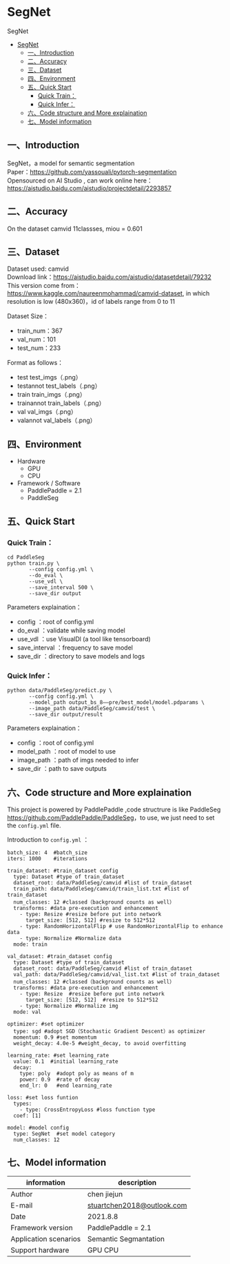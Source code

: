 # SegNet
SegNet
- [SegNet](#segnet)
  - [一、Introduction](#一introduction)
  - [二、Accuracy](#二accuracy)
  - [三、Dataset](#三dataset)
  - [四、Environment](#四environment)
  - [五、Quick Start](#五quick-start)
    - [Quick Train：](#quick-train)
    - [Quick Infer：](#quick-infer)
  - [六、Code structure and More explaination](#六code-structure-and-more-explaination)
  - [七、Model information](#七model-information)
## 一、Introduction

SegNet，a model for semantic segmentation  
Paper：<https://github.com/yassouali/pytorch-segmentation>  
Opensourced on AI Studio , can work online here：<https://aistudio.baidu.com/aistudio/projectdetail/2293857>

## 二、Accuracy
On the dataset camvid 11classses, miou = 0.601  

## 三、Dataset
Dataset used: camvid  
Download link：<https://aistudio.baidu.com/aistudio/datasetdetail/79232>  
This version come from：<https://www.kaggle.com/naureenmohammad/camvid-dataset>, in which resolution is low (480x360)，id of labels range from 0 to 11

Dataset Size：
- train_num：367
- val_num：101
- test_num：233

Format as follows：
- test           test_imgs（.png）
- testannot      test_labels（.png）
- train          train_imgs（.png）
- trainannot     train_labels（.png）
- val            val_imgs（.png）
- valannot       val_labels（.png）

## 四、Environment
- Hardware
  - GPU
  - CPU
- Framework / Software
  - PaddlePaddle = 2.1
  - PaddleSeg

## 五、Quick Start
### Quick Train：
```
cd PaddleSeg
python train.py \
       --config config.yml \
       --do_eval \
       --use_vdl \
       --save_interval 500 \
       --save_dir output
```
Parameters explaination：
- config ：root of config.yml
- do_eval ：validate while saving model
- use_vdl ：use VisualDl (a tool like tensorboard)
- save_interval ：frequency to save model
- save_dir ：directory to save models and logs

### Quick Infer：
```
python data/PaddleSeg/predict.py \
       --config config.yml \
       --model_path output_bs_8——pre/best_model/model.pdparams \
       --image_path data/PaddleSeg/camvid/test \
       --save_dir output/result
```
Parameters explaination：
- config ：root of config.yml
- model_path ：root of model to use
- image_path ：path of imgs needed to infer
- save_dir ：path to save outputs

## 六、Code structure and More explaination
This project is powered by PaddlePaddle ,code structrure is like PaddleSeg <https://github.com/PaddlePaddle/PaddleSeg>，to use, we just need to set the  `config.yml` file.

Introduction to  `config.yml` ：
```
batch_size: 4  #batch_size
iters: 1000    #iterations

train_dataset: #train_dataset config
  type: Dataset #type of train_dataset
  dataset_root: data/PaddleSeg/camvid #list of train_dataset
  train_path: data/PaddleSeg/camvid/train_list.txt #list of train_dataset
  num_classes: 12 #classed（background counts as well）
  transforms: #data pre-execution and enhancement
    - type: Resize #resize before put into network
      target_size: [512, 512] #resize to 512*512
    - type: RandomHorizontalFlip # use RandomHorizontalFlip to enhance data
    - type: Normalize #Normalize data
  mode: train

val_dataset: #train_dataset config
  type: Dataset #type of train_dataset
  dataset_root: data/PaddleSeg/camvid #list of train_dataset
  val_path: data/PaddleSeg/camvid/val_list.txt #list of train_dataset
  num_classes: 12 #classed（background counts as well）
  transforms: #data pre-execution and enhancement
    - type: Resize  #resize before put into network
      target_size: [512, 512]  #resize to 512*512
    - type: Normalize #Normalize img
  mode: val

optimizer: #set optimizer
  type: sgd #adopt SGD（Stochastic Gradient Descent）as optimizer
  momentum: 0.9 #set momentum
  weight_decay: 4.0e-5 #weight_decay, to avoid overfitting

learning_rate: #set learning_rate
  value: 0.1  #initial learning_rate
  decay:
    type: poly  #adopt poly as means of m
    power: 0.9  #rate of decay
    end_lr: 0   #end learning_rate

loss: #set loss funtion
  types:
    - type: CrossEntropyLoss #loss function type
  coef: [1]

model: #model config 
  type: SegNet  #set model category
  num_classes: 12
```

## 七、Model information
|  information   | description  |
|  ----  | ----  |
| Author  | chen jiejun |
| E-mail | stuartchen2018@outlook.com |
| Date  | 2021.8.8 |
|Framework version|PaddlePaddle = 2.1|
|Application scenarios| Semantic Segmantation|
|Support hardware|GPU CPU|
